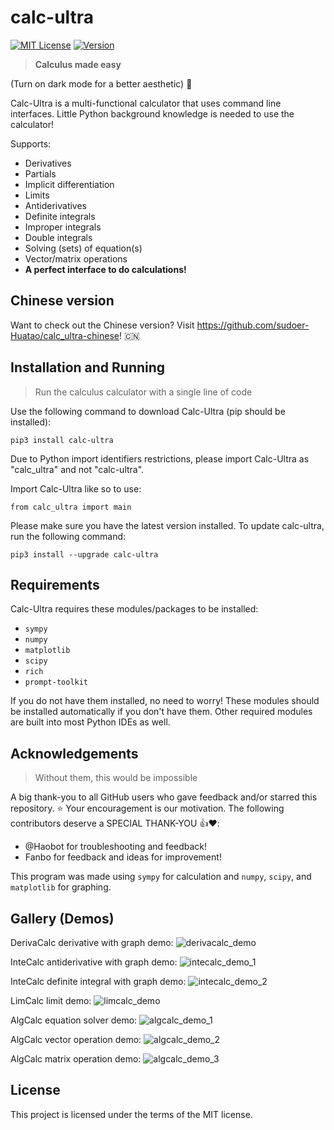# calc-ultra

[![MIT License](https://img.shields.io/badge/License-MIT-green.svg)](https://opensource.org/license/mit/) [![Version](https://img.shields.io/badge/Version-1.3.6-blue.svg)](https://github.com/sudoer-Huatao/calc_ultra)

> **Calculus made easy**

(Turn on dark mode for a better aesthetic) 📲

Calc-Ultra is a multi-functional calculator that uses command line interfaces. Little Python background knowledge is needed to use the calculator!

Supports:

- Derivatives
- Partials
- Implicit differentiation
- Limits
- Antiderivatives
- Definite integrals
- Improper integrals
- Double integrals
- Solving (sets) of equation(s)
- Vector/matrix operations
- **A perfect interface to do calculations!**  

## Chinese version

Want to check out the Chinese version? Visit <https://github.com/sudoer-Huatao/calc_ultra-chinese>! 🇨🇳

## Installation and Running

> Run the calculus calculator with a single line of code

Use the following command to download Calc-Ultra (pip should be installed):

`pip3 install calc-ultra`

Due to Python import identifiers restrictions, please import Calc-Ultra as "calc_ultra" and not "calc-ultra".

Import Calc-Ultra like so to use:

`from calc_ultra import main`

Please make sure you have the latest version installed. To update calc-ultra, run the following command:

`pip3 install --upgrade calc-ultra`

## Requirements

Calc-Ultra requires these modules/packages to be installed:

- `sympy`
- `numpy`
- `matplotlib`
- `scipy`
- `rich`
- `prompt-toolkit`

If you do not have them installed, no need to worry! These modules should be installed automatically if you don't have them. Other required modules are built into most Python IDEs as well.

## Acknowledgements

> Without them, this would be impossible

A big thank-you to all GitHub users who gave feedback and/or starred this repository. ⭐️ Your encouragement is our motivation.
The following contributors deserve a SPECIAL THANK-YOU 👍❤️:

- @Haobot for troubleshooting and feedback!
- Fanbo for feedback and ideas for improvement!

This program was made using `sympy` for calculation and `numpy`, `scipy`, and `matplotlib` for graphing.

## Gallery (Demos)

DerivaCalc derivative with graph demo:
![derivacalc_demo](https://github.com/sudoer-Huatao/calc_ultra/assets/135504586/3d99a51d-2e46-414c-8929-fa16016a856a "derivacalc_demo")

InteCalc antiderivative with graph demo:
![intecalc_demo_1](https://github.com/sudoer-Huatao/calc_ultra/assets/135504586/f61d44ae-cebf-4972-b63f-7f08ee6655b5 "intecalc_demo_1")

InteCalc definite integral with graph demo:
![intecalc_demo_2](https://github.com/sudoer-Huatao/calc_ultra/assets/135504586/b8294186-92f5-4df3-a000-d63f6fff93b0 "intecalc_demo_2")

LimCalc limit demo:
![limcalc_demo](https://github.com/sudoer-Huatao/calc_ultra/assets/135504586/12db6a7b-a836-43ce-8cef-7bcf707051f7 "limcalc_demo")

AlgCalc equation solver demo:
![algcalc_demo_1](https://github.com/sudoer-Huatao/calc_ultra/assets/135504586/e4cfa016-52bf-43b5-a839-af9f42546468 "algcalc_demo_1")

AlgCalc vector operation demo:
![algcalc_demo_2](https://github.com/sudoer-Huatao/calc_ultra/assets/135504586/7f043cb2-6b0a-4460-ab35-30f09632b1c3 "algcalc_demo_2")

AlgCalc matrix operation demo:
![algcalc_demo_3](https://github.com/sudoer-Huatao/calc_ultra/assets/135504586/a9a5d56e-424a-4ef8-beb9-a9b64ce1a3f5 "algcalc_demo_3")

## License

This project is licensed under the terms of the MIT license.
